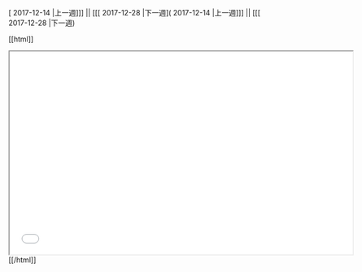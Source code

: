 [ 2017-12-14 |上一週]]] || [[[ 2017-12-28 |下一週]( 2017-12-14 |上一週]]] || [[[ 2017-12-28 |下一週)



[[html]]
<iframe src='<http://pad.hackingthursday.org>  ?showControls=true&showChat=true&showLineNumbers=true&useMonospaceFont=false' width=675 height=400></iframe>
[[/html]]